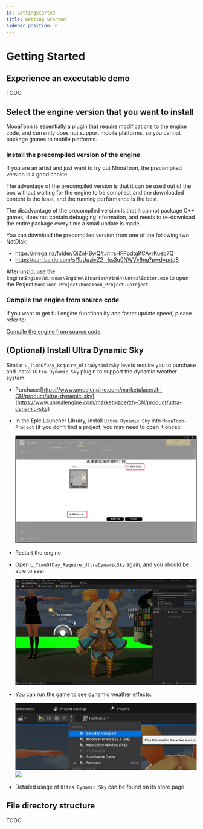 ```yaml
---
id: GettingStarted
title: Getting Started
sidebar_position: 0
---
```

# Getting Started

## Experience an executable demo

TODO

## Select the engine version that you want to install

MooaToon is essentially a plugin that require modifications to the engine code, and currently does not support mobile platforms, so you cannot package games to mobile platforms.

### Install the precompiled version of the engine

If you are an artist and just want to try out MooaToon, the precompiled version is a good choice.

The advantage of the precompiled version is that it can be used out of the box without waiting for the engine to be compiled, and the downloaded content is the least, and the running performance is the best.

The disadvantage of the precompiled version is that it cannot package C++ games, does not contain debugging information, and needs to re-download the entire package every time a small update is made.

You can download the precompiled version from one of the following two NetDisk:

- https://mega.nz/folder/QiZnHBwQ#JmrsHFPpdtgKCAyrKueb7Q
- https://pan.baidu.com/s/1bUuziyZ2_-ks3q0NWVv9ng?pwd=pdq8

After unzip, use the Engine:`Engine\Windows\Engine\Binaries\Win64\UnrealEditor.exe` to open the Project:`MooaToon-Project\MooaToon_Project.uproject`.

### Compile the engine from source code

If you want to get full engine functionality and faster update speed, please refer to:

[Compile the engine from source code](BuildEnginefromSourceCode.md)

## (Optional) Install Ultra Dynamic Sky

Similar `L_TimeOfDay_Require_UltraDynamicSky` levels require you to purchase and install `Ultra Dynamic Sky` plugin to support the dynamic weather system:

- Purchase:[https://www.unrealengine.com/marketplace/zh-CN/product/ultra-dynamic-sky](https://www.unrealengine.com/marketplace/zh-CN/product/ultra-dynamic-sky)

- In the Epic Launcher Library, install `Ultra Dynamic Sky` into `MooaToon-Project` (if you don't find a project, you may need to open it once):

  ![image-20230211012826670](./assets/image-20230211012826670.png)

- Restart the engine

- Open `L_TimeOfDay_Require_UltraDynamicSky` again, and you should be able to see:

  ![](./assets/image-20230211002455202.png)

- You can run the game to see dynamic weather effects:

  ![image-20230211012840797](./assets/image-20230211012840797-1676996483716-3.png)![](https://github.com/JasonMa0012/MooaToon/blob/main/README.assets/Mooa_gif.gif?raw=true)

- Detailed usage of `Ultra Dynamic Sky` can be found on its store page

## File directory structure

TODO
